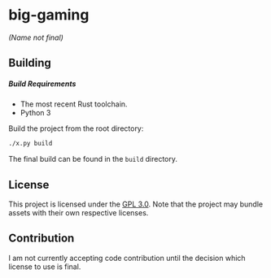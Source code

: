 # big-gaming
*(Name not final)*

## Building

##### Build Requirements

- The most recent Rust toolchain.
- Python 3

Build the project from the root directory:
```sh
./x.py build
```

The final build can be found in the `build` directory.

## License

This project is licensed under the [GPL 3.0](https://github.com/MrGunflame/big-gaming/blob/master/LICENSE).
Note that the project may bundle assets with their own respective licenses.

## Contribution

I am not currently accepting code contribution until the decision which license to use is final.
